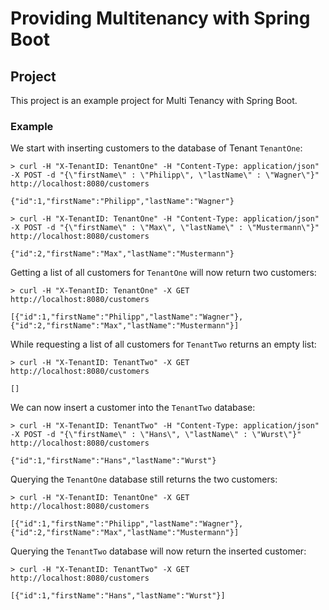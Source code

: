 # Providing Multitenancy with Spring Boot #

## Project ##

This project is an example project for Multi Tenancy with Spring Boot.

### Example ###

We start with inserting customers to the database of Tenant ``TenantOne``:

```
> curl -H "X-TenantID: TenantOne" -H "Content-Type: application/json" -X POST -d "{\"firstName\" : \"Philipp\", \"lastName\" : \"Wagner\"}"  http://localhost:8080/customers

{"id":1,"firstName":"Philipp","lastName":"Wagner"}

> curl -H "X-TenantID: TenantOne" -H "Content-Type: application/json" -X POST -d "{\"firstName\" : \"Max\", \"lastName\" : \"Mustermann\"}"  http://localhost:8080/customers

{"id":2,"firstName":"Max","lastName":"Mustermann"}
```

Getting a list of all customers for ``TenantOne`` will now return two customers:

```
> curl -H "X-TenantID: TenantOne" -X GET http://localhost:8080/customers

[{"id":1,"firstName":"Philipp","lastName":"Wagner"},{"id":2,"firstName":"Max","lastName":"Mustermann"}]
```

While requesting a list of all customers for ``TenantTwo`` returns an empty list:

```
> curl -H "X-TenantID: TenantTwo" -X GET http://localhost:8080/customers

[]
```

We can now insert a customer into the ``TenantTwo`` database:

```
> curl -H "X-TenantID: TenantTwo" -H "Content-Type: application/json" -X POST -d "{\"firstName\" : \"Hans\", \"lastName\" : \"Wurst\"}"  http://localhost:8080/customers

{"id":1,"firstName":"Hans","lastName":"Wurst"}
```

Querying the ``TenantOne`` database still returns the two customers:

```
> curl -H "X-TenantID: TenantOne" -X GET http://localhost:8080/customers

[{"id":1,"firstName":"Philipp","lastName":"Wagner"},{"id":2,"firstName":"Max","lastName":"Mustermann"}]
```

Querying the ``TenantTwo`` database will now return the inserted customer:

```
> curl -H "X-TenantID: TenantTwo" -X GET http://localhost:8080/customers

[{"id":1,"firstName":"Hans","lastName":"Wurst"}]
```